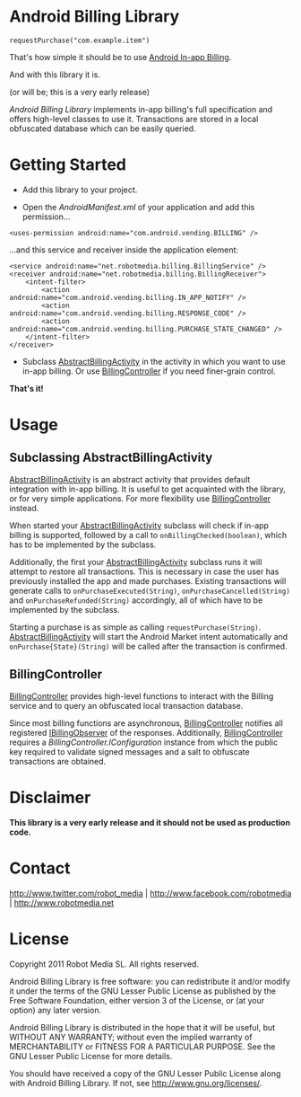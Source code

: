 Android Billing Library
=======================

	requestPurchase("com.example.item")

That's how simple it should be to use [Android In-app Billing][1].

And with this library it is.

(or will be; this is a very early release)

*Android Billing Library* implements in-app billing's full specification and offers high-level classes to use it. Transactions are stored in a local obfuscated database which can be easily queried.

Getting Started
===============

* Add this library to your project.

* Open the *AndroidManifest.xml* of your application and add this permission...

`<uses-permission android:name="com.android.vending.BILLING" />`

...and this service and receiver inside the application element:

	<service android:name="net.robotmedia.billing.BillingService" />
	<receiver android:name="net.robotmedia.billing.BillingReceiver">
		<intent-filter>
			<action android:name="com.android.vending.billing.IN_APP_NOTIFY" />
			<action android:name="com.android.vending.billing.RESPONSE_CODE" />
			<action android:name="com.android.vending.billing.PURCHASE_STATE_CHANGED" />
		</intent-filter>
	</receiver>

* Subclass [AbstractBillingActivity][2] in the activity in which you want to use in-app billing. Or use [BillingController][3] if you need finer-grain control.

**That's it!**

Usage
=====

Subclassing AbstractBillingActivity
-----------------------------------

[AbstractBillingActivity][2] is an abstract activity that provides default integration with in-app billing. It is useful to get acquainted with the library, or for very simple applications. For more flexibility use [BillingController][3] instead.

When started your [AbstractBillingActivity][2] subclass will check if in-app billing is supported, followed by a call to `onBillingChecked(boolean)`, which has to be implemented by the subclass.

Additionally, the first your [AbstractBillingActivity][2] subclass runs it will attempt to restore all transactions. This is necessary in case the user has previously installed the app and made purchases. Existing transactions will generate calls to `onPurchaseExecuted(String)`, `onPurchaseCancelled(String)` and `onPurchaseRefunded(String)` accordingly, all of which have to be implemented by the subclass.

Starting a purchase is as simple as calling `requestPurchase(String)`. [AbstractBillingActivity][2] will start the Android Market intent automatically and `onPurchase{State}(String)` will be called after the transaction is confirmed.

BillingController
-----------------

[BillingController][3] provides high-level functions to interact with the Billing service and to query an obfuscated local transaction database.

Since most billing functions are asynchronous, [BillingController][3] notifies all registered [IBillingObserver][4] of the responses. Additionally, [BillingController][3] requires a _BillingController.IConfiguration_ instance from which the public key required to validate signed messages and a salt to obfuscate transactions are obtained.

Disclaimer
==========

**This library is a very early release and it should not be used as production code.**

Contact
=======

http://www.twitter.com/robot_media | http://www.facebook.com/robotmedia | http://www.robotmedia.net

License
=======

Copyright 2011 Robot Media SL. All rights reserved.

Android Billing Library is free software: you can redistribute it and/or modify
it under the terms of the GNU Lesser Public License as published by
the Free Software Foundation, either version 3 of the License, or
(at your option) any later version.

Android Billing Library is distributed in the hope that it will be useful,
but WITHOUT ANY WARRANTY; without even the implied warranty of
MERCHANTABILITY or FITNESS FOR A PARTICULAR PURPOSE.  See the
GNU Lesser Public License for more details.

You should have received a copy of the GNU Lesser Public License
along with Android Billing Library.  If not, see <http://www.gnu.org/licenses/>.

[1]: http://developer.android.com/guide/market/billing/index.html
[2]: https://github.com/robotmedia/AndroidBillingLibrary/blob/master/AndroidBillingLibrary/src/net/robotmedia/billing/AbstractBillingActivity.java
[3]: https://github.com/robotmedia/AndroidBillingLibrary/blob/master/AndroidBillingLibrary/src/net/robotmedia/billing/BillingController.java
[4]: https://github.com/robotmedia/AndroidBillingLibrary/blob/master/AndroidBillingLibrary/src/net/robotmedia/billing/IBillingObserver.java